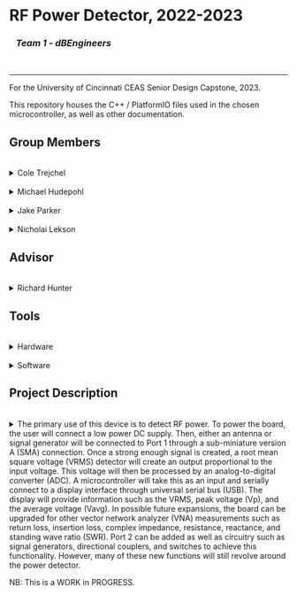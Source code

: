 <h1> RF Power Detector, 2022-2023 </h1>
<h3> &ensp; <i>Team 1 - dBEngineers</i> </h3>
<br>

- - - -

For the University of Cincinnati CEAS Senior Design Capstone, 2023.

This repository houses the C++ / PlatformIO files used in the chosen microcontroller, as well as other documentation.

## Group Members
<br>
<details>
<summary>Cole Trejchel</summary>
<ul>
	<li>
		Electrical Engineering Major </li>
		<li>Skills</li>
		<ul>
			<li>CAD</li>
			<li>Revit</li>
			<li>Basic Circuit Design</li>
		</ul>
	</li>
</ul>
</details>
<br>
<details>
<summary>Michael Hudepohl</summary>
<ul>
	<li>
		Electrical Engineering Major </li>
		<li>Skills</li>
		<ul>
			<li>Soldering</li>
			<li>RF Design</li>
			<li>Antenna Design</li>
		</ul>
	</li>
</ul>
</details>
<br>
<details>
<summary>Jake Parker</summary>
<ul>
	<li>
		Electrical Engineering Major </li>
		<li>Skills</li>
		<ul>
			<li>Soldering</li>
			<li>RF Design</li>
			<li>Altium Designer</li>
		</ul>
	</li>
</ul>
</details>
<br>
<details>
<summary>Nicholai Lekson</summary>
<ul>
	<li>
		Electrical Engineering Major </li>
		<li>Skills</li>
		<ul>
			<li>Embedded Development</li>
			<li>PCB Design</li>
			<li>System Design</li>
		</ul>
	</li>
</ul>
</details>

## Advisor
<br>
<details>
<summary>Richard Hunter</summary>
<ul>
	<li>
		Teaches RF and Microwave Communications </li>
		<li>Expertise</li>
		<ul>
			<li>RF and Analog Design</li>
		</ul>
	</li>
</ul>
</details>

## Tools
<br>
<details>
<summary>Hardware</summary>
<ul>
	<li>
		Teensy 4.1
		<ul>
			<li>8MB PSRAM addon</li>
			<li>16MB NOR Flash (Planned)</li>
		</ul>
	</li>
	<li> AD8364A - Power Analyzer IC</li>
	<li> MCP33151 - 14-bit ADC</li>
	<li> SN74AXC4T774PWR - Voltage Translator</li>
	<li> W25Q128JVSIQ - 128Mb Serial Flash Memory</li>
</ul>
</details>

<br>
<details>
<summary>Software</summary>
<ul>
	<li>Visual Studio Code</li>
	<li>PlatformIO</li>
</ul>
</details>


## Project Description
<br>
<details>
<summary>
The primary use of this device is to detect RF power. To power the board, the user will connect a low power DC supply. Then, either an antenna or signal generator will be connected to Port 1 through a sub-miniature version A (SMA) connection.  Once a strong enough signal is created, a root mean square voltage (VRMS) detector will create an output proportional to the input voltage. This voltage will then be processed by an analog-to-digital converter (ADC). A microcontroller will take this as an input and serially connect to a display interface through universal serial bus (USB). The display will provide information such as the VRMS, peak voltage (Vp), and the average voltage (Vavg). In possible future expansions, the board can be upgraded for other vector network analyzer (VNA) measurements such as return loss, insertion loss, complex impedance, resistance, reactance, and standing wave ratio (SWR). Port 2 can be added as well as circuitry such as signal generators, directional couplers, and switches to achieve this functionality. However, many of these new functions will still revolve around the power detector. 
</summary>
</details>

NB: This is a WORK in PROGRESS.
